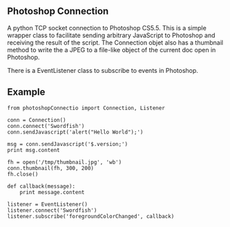 Photoshop Connection
--------------------
A python TCP socket connection to Photoshop CS5.5.  This is a simple
wrapper class to facilitate sending arbitrary JavaScript to Photoshop and
receiving the result of the script.  The Connection objet also has a
thumbnail method to write the a JPEG to a file-like object of the current doc
open in Photoshop.

There is a EventListener class to subscribe to events in Photoshop.

Example
-------

    from photoshopConnectio import Connection, Listener
    
    conn = Connection()
    conn.connect('Swordfish')
    conn.sendJavascript('alert("Hello World");')
    
    msg = conn.sendJavascript('$.version;')
    print msg.content
    
    fh = open('/tmp/thumbnail.jpg', 'wb')
    conn.thumbnail(fh, 300, 200)
    fh.close()
    
    def callback(message):
        print message.content
    
    listener = EventListener()
    listener.connect('Swordfish')
    listener.subscribe('foregroundColorChanged', callback)